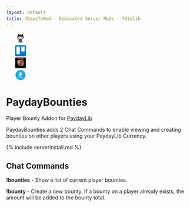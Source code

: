 ```yaml
---
layout: default
title: 7DaysToMod - Dedicated Server Mods - 7dtmlib
---
```

<ul style="list-style: none;">
	<li class="link-toolbar-right">
		<a href="https://github.com/7DaysToMod/PaydayBounties" class="social-icon" target="_blank" title="View on Github">
			<img src="/images/Octocat.png" height="30">
		</a>
	</li>
	<li class="link-toolbar-right">
		<a href="https://trello.com/b/nSYDo2K2/paydaybounties" class="social-icon" target="_blank" title="TODO List on Trello">
			<img src="/images/trello.png" height="30">
		</a>
	</li>
	<li class="link-toolbar-right">
		<a href="http://7daystodie.com/forums/" class="social-icon" target="_blank" title="7DaysToDie.com Forum Post">
			<img src="/images/placeholder_small.png" height="30">
		</a>
	</li>
	<li class="link-toolbar-right">
		<a href="https://github.com/7DaysToMod/PaydayBounties/releases" class="social-icon" target="_blank" title="Downloads">
			<img src="/images/download.png" height="30">
		</a>
	</li>
</ul>

# PaydayBounties

Player Bounty Addon for [PaydayLib](http://7daystomod.com/mods/paydaylib)

PaydayBounties adds 2 Chat Commands to enable viewing and creating bounties on other players using your PaydayLib Currency.

{% include serverinstall.md %}

## Chat Commands

__!bounties__ - Show a list of current player bounties.

__!bounty <PlayerName> <amount>__ - Create a new bounty.  If a bounty on a player already exists, the amount will be added to the bounty total.
